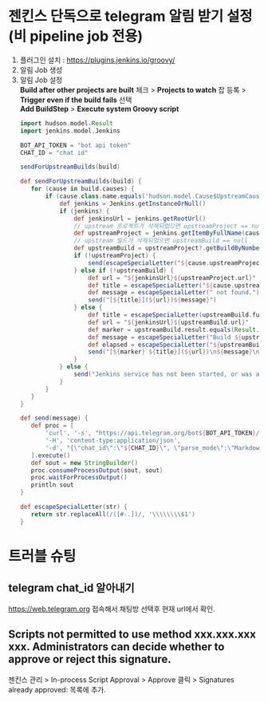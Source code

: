 # 젠킨스 단독으로 telegram 알림 받기 설정 (비 pipeline job 전용)

1. 플러그인 설치 : https://plugins.jenkins.io/groovy/
1. 알림 Job 생성
1. 알림 Job 설정  
    **Build after other projects are built** 체크 > **Projects to watch** 잡 등록 > **Trigger even if the build fails** 선택  
    **Add BuildStep** > **Execute system Groovy script**
    ```groovy
   import hudson.model.Result
   import jenkins.model.Jenkins

   BOT_API_TOKEN = "bot api token"
   CHAT_ID = "chat id"

   sendForUpstreamBuilds(build)

   def sendForUpstreamBuilds(build) {
       for (cause in build.causes) {
           if (cause.class.name.equals('hudson.model.Cause$UpstreamCause')) {
               def jenkins = Jenkins.getInstanceOrNull()
               if (jenkins) {
                   def jenkinsUrl = jenkins.getRootUrl()
                   // upstream 프로젝트가 삭제되었으면 upstreamProject == null
                   def upstreamProject = jenkins.getItemByFullName(cause.upstreamProject)
                   // upstream 빌드가 삭제되었으면 upstreamBuild == null
                   def upstreamBuild = upstreamProject?.getBuildByNumber(cause.upstreamBuild)
                   if (!upstreamProject) {
                       send(escapeSpecialLetter("${cause.upstreamProject} not found."))
                   } else if (!upstreamBuild) {
                       def url = "${jenkinsUrl}${upstreamProject.url}"
                       def title = escapeSpecialLetter("${cause.upstreamProject} #${cause.upstreamBuild}")
                       def message = escapeSpecialLetter(" not found.")
                       send("[${title}](${url})${message}")
                   } else {
                       def title = escapeSpecialLetter(upstreamBuild.fullDisplayName)
                       def url = "${jenkinsUrl}${upstreamBuild.url}"
                       def marker = upstreamBuild.result.equals(Result.SUCCESS) ? "🟢" : upstreamBuild.result.equals(Result.FAILURE) ? "🔴" : "🟡"
                       def message = escapeSpecialLetter("Build ${upstreamBuild.result.toString().toLowerCase()}.")
                       def elapsed = escapeSpecialLetter("${upstreamBuild.durationString} elapsed.")
                       send("[${marker} ${title}](${url})\n${message}\n${elapsed}")
                   }
               } else {
                   send("Jenkins service has not been started, or was already shut down, or we are running on an unrelated JVM, typically an agent.")
               }
           }
       }
   }

   def send(message) {
       def proc = [
           'curl', '-s', "https://api.telegram.org/bot${BOT_API_TOKEN}/sendMessage",
           '-H', 'content-type:application/json',
           '-d', "{\"chat_id\":\"${CHAT_ID}\", \"parse_mode\":\"MarkdownV2\", \"text\":\"${message}\"}"
       ].execute()
       def sout = new StringBuilder()
       proc.consumeProcessOutput(sout, sout)
       proc.waitForProcessOutput()
       println sout
   }

   def escapeSpecialLetter(str) {
       return str.replaceAll(/([#-.])/, '\\\\\\\\$1')
   }
   ```

# 트러블 슈팅

## telegram chat_id 알아내기
https://web.telegram.org 접속해서 채팅방 선택후 현재 url에서 확인.

## Scripts not permitted to use method xxx.xxx.xxx xxx. Administrators can decide whether to approve or reject this signature.
젠킨스 관리 > In-process Script Approval > Approve 클릭 > Signatures already approved: 목록에 추가.
